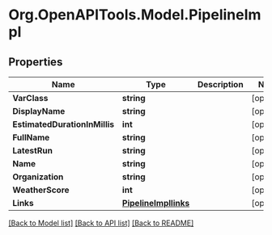# Org.OpenAPITools.Model.PipelineImpl

## Properties

Name | Type | Description | Notes
------------ | ------------- | ------------- | -------------
**VarClass** | **string** |  | [optional] 
**DisplayName** | **string** |  | [optional] 
**EstimatedDurationInMillis** | **int** |  | [optional] 
**FullName** | **string** |  | [optional] 
**LatestRun** | **string** |  | [optional] 
**Name** | **string** |  | [optional] 
**Organization** | **string** |  | [optional] 
**WeatherScore** | **int** |  | [optional] 
**Links** | [**PipelineImpllinks**](PipelineImpllinks.md) |  | [optional] 

[[Back to Model list]](../README.md#documentation-for-models) [[Back to API list]](../README.md#documentation-for-api-endpoints) [[Back to README]](../README.md)

